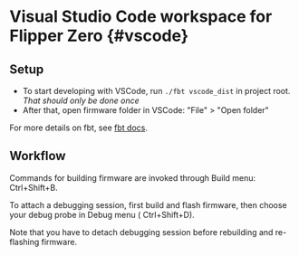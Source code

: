 # Visual Studio Code workspace for Flipper Zero {#vscode}

## Setup

* To start developing with VSCode, run `./fbt vscode_dist` in project root. _That should only be done once_
* After that, open firmware folder in VSCode: "File" > "Open folder"

For more details on fbt, see [fbt docs](../documentation/fbt.md).

## Workflow

Commands for building firmware are invoked through Build menu: Ctrl+Shift+B.

To attach a debugging session, first build and flash firmware, then choose your debug probe in Debug menu (
Ctrl+Shift+D).

Note that you have to detach debugging session before rebuilding and re-flashing firmware.
